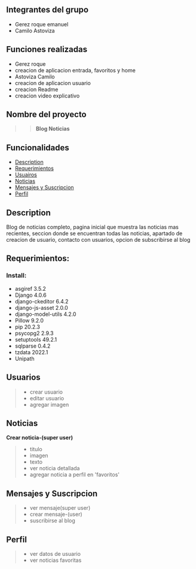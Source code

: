 ## Integrantes del grupo 
- Gerez roque emanuel
- Camilo Astoviza
## Funciones realizadas
- Gerez roque
- creacion de aplicacion entrada, favoritos y home
- Astoviza Camilo
- creacion de aplicacion usuario
- creacion Readme 
- creacion video explicativo

## Nombre del proyecto 
>>  **Blog Noticias** 



## Funcionalidades

- [Description](#Description)
- [Requerimientos](#Requerimientos)
- [Usuairos](#Usuarios)
- [Noticias](#Noticias)
- [Mensajes y Suscripcion](#Mensajes-y-Suscripcion)
- [Perfil](#Perfil)


## Description
Blog de noticias completo, pagina inicial que muestra las noticias mas recientes, seccion donde se encuentran todas las noticias, apartado de creacion de usuario, contacto con usuarios, opcion de subscribirse al blog

## Requerimientos: 

### Install:

- asgiref            3.5.2
- Django             4.0.6
- django-ckeditor    6.4.2
- django-js-asset    2.0.0
- django-model-utils 4.2.0
- Pillow             9.2.0
- pip                20.2.3
- psycopg2           2.9.3
- setuptools         49.2.1
- sqlparse           0.4.2
- tzdata             2022.1
- Unipath

##  Usuarios
> - crear usuario
> - editar usuario
> - agregar imagen

## Noticias
  **Crear noticia-(super user)**
> - titulo
> - imagen
> - texto 
> - ver noticia detallada
> - agregar noticia a perfil en 'favoritos'

## Mensajes y Suscripcion
> - ver mensaje(super user)
> - crear mensaje-(user)
> - suscribirse al blog

## Perfil
> - ver datos de usuario
> - ver noticias favoritas